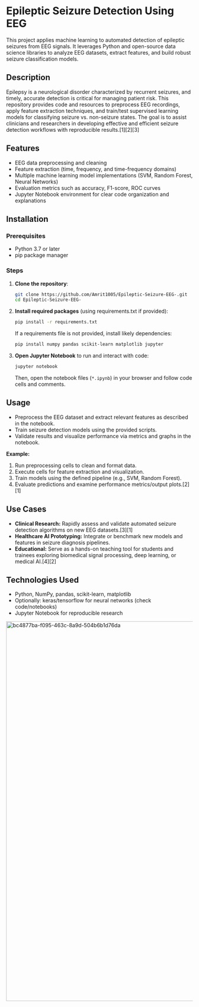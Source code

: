 
# Epileptic Seizure Detection Using EEG

This project applies machine learning to automated detection of epileptic seizures from EEG signals. It leverages Python and open-source data science libraries to analyze EEG datasets, extract features, and build robust seizure classification models.

## Description

Epilepsy is a neurological disorder characterized by recurrent seizures, and timely, accurate detection is critical for managing patient risk. This repository provides code and resources to preprocess EEG recordings, apply feature extraction techniques, and train/test supervised learning models for classifying seizure vs. non-seizure states. The goal is to assist clinicians and researchers in developing effective and efficient seizure detection workflows with reproducible results.[1][2][3]

## Features

- EEG data preprocessing and cleaning
- Feature extraction (time, frequency, and time-frequency domains)
- Multiple machine learning model implementations (SVM, Random Forest, Neural Networks)
- Evaluation metrics such as accuracy, F1-score, ROC curves
- Jupyter Notebook environment for clear code organization and explanations

## Installation

### Prerequisites

- Python 3.7 or later
- pip package manager

### Steps

1. **Clone the repository**:

   ```bash
   git clone https://github.com/Amrit1005/Epileptic-Seizure-EEG-.git
   cd Epileptic-Seizure-EEG-
   ```

2. **Install required packages** (using requirements.txt if provided):

   ```bash
   pip install -r requirements.txt
   ```

   If a requirements file is not provided, install likely dependencies:

   ```bash
   pip install numpy pandas scikit-learn matplotlib jupyter
   ```

3. **Open Jupyter Notebook** to run and interact with code:

   ```bash
   jupyter notebook
   ```

   Then, open the notebook files (`*.ipynb`) in your browser and follow code cells and comments.

## Usage

- Preprocess the EEG dataset and extract relevant features as described in the notebook.
- Train seizure detection models using the provided scripts.
- Validate results and visualize performance via metrics and graphs in the notebook.

**Example:**
1. Run preprocessing cells to clean and format data.
2. Execute cells for feature extraction and visualization.
3. Train models using the defined pipeline (e.g., SVM, Random Forest).
4. Evaluate predictions and examine performance metrics/output plots.[2][1]

## Use Cases

- **Clinical Research:** Rapidly assess and validate automated seizure detection algorithms on new EEG datasets.[3][1]
- **Healthcare AI Prototyping:** Integrate or benchmark new models and features in seizure diagnosis pipelines.
- **Educational:** Serve as a hands-on teaching tool for students and trainees exploring biomedical signal processing, deep learning, or medical AI.[4][2]

## Technologies Used

- Python, NumPy, pandas, scikit-learn, matplotlib
- Optionally: keras/tensorflow for neural networks (check code/notebooks)
- Jupyter Notebook for reproducible research

<img width="1536" height="1024" alt="bc4877ba-f095-463c-8a9d-504b6b1d76da" src="https://github.com/user-attachments/assets/7c85d50b-6338-4785-bd76-2bd01c3759c3" />
